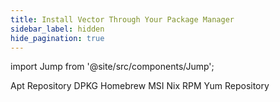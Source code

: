 ```yaml
---
title: Install Vector Through Your Package Manager
sidebar_label: hidden
hide_pagination: true
---
```




import Jump from '@site/src/components/Jump';

<Jump to="/docs/setup/installation/package-managers/apt/">Apt Repository</Jump>
<Jump to="/docs/setup/installation/package-managers/dpkg/">DPKG</Jump>
<Jump to="/docs/setup/installation/package-managers/homebrew/">Homebrew</Jump>
<Jump to="/docs/setup/installation/package-managers/msi/">MSI</Jump>
<Jump to="/docs/setup/installation/package-managers/nix/">Nix</Jump>
<Jump to="/docs/setup/installation/package-managers/rpm/">RPM</Jump>
<Jump to="/docs/setup/installation/package-managers/yum/">Yum Repository</Jump>


